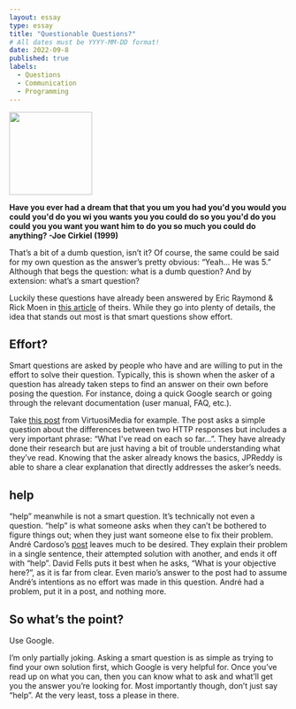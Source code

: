 ```yaml
---
layout: essay
type: essay
title: "Questionable Questions?"
# All dates must be YYYY-MM-DD format!
date: 2022-09-8
published: true
labels:
  - Questions
  - Communication
  - Programming
---
```


<img width="150px" class="rounded float-start pe-4" src="../img/big_brain.png">

__Have you ever had a dream that that you um you had you'd you would you could you'd do you wi you wants you you could do so you you'd do you could you you want you want him to do you so much you could do anything? -Joe Cirkiel (1999)__

That’s a bit of a dumb question, isn’t it? Of course, the same could be said for my own question as the answer’s pretty obvious: “Yeah… He was 5.” Although that begs the question: what is a dumb question? And by extension: what’s a smart question?

Luckily these questions have already been answered by Eric Raymond & Rick Moen in [this article](http://www.catb.org/esr/faqs/smart-questions.html) of theirs. While they go into plenty of details, the idea that stands out most is that smart questions show effort.

## Effort?

Smart questions are asked by people who have and are willing to put in the effort to solve their question. Typically, this is shown when the asker of a question has already taken steps to find an answer on their own before posing the question. For instance, doing a quick Google search or going through the relevant documentation (user manual, FAQ, etc.). 

Take [this post](https://stackoverflow.com/questions/3297048/403-forbidden-vs-401-unauthorized-http-responses/6937030#6937030) from VirtuosiMedia for example. The post asks a simple question about the differences between two HTTP responses but includes a very important phrase: “What I've read on each so far…”. They have already done their research but are just having a bit of trouble understanding what they’ve read. Knowing that the asker already knows the basics, JPReddy is able to share a clear explanation that directly addresses the asker’s needs.

## help

“help” meanwhile is not a smart question. It’s technically not even a question. “help” is what someone asks when they can’t be bothered to figure things out; when they just want someone else to fix their problem. André Cardoso’s [post](https://stackoverflow.com/questions/5924741/help-with-substr) leaves much to be desired. They explain their problem in a single sentence, their attempted solution with another, and ends it off with “help”. David Fells puts it best when he asks, “What is your objective here?”, as it is far from clear. Even mario’s answer to the post had to assume André’s intentions as no effort was made in this question. André had a problem, put it in a post, and nothing more.

## So what’s the point?

Use Google.

I’m only partially joking. Asking a smart question is as simple as trying to find your own solution first, which Google is very helpful for. Once you’ve read up on what you can, then you can know what to ask and what’ll get you the answer you’re looking for. Most importantly though, don’t just say “help”. At the very least, toss a please in there.
